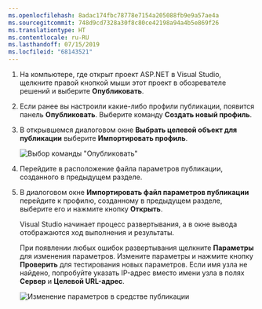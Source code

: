 ```yaml
---
ms.openlocfilehash: 8adac174fbc78778e7154a205088fb9e9a57ae4a
ms.sourcegitcommit: 748d9cd7328a30f8c80ce42198a94a4b5e869f26
ms.translationtype: HT
ms.contentlocale: ru-RU
ms.lasthandoff: 07/15/2019
ms.locfileid: "68143521"
---
```


1. На компьютере, где открыт проект ASP.NET в Visual Studio, щелкните правой кнопкой мыши этот проект в обозревателе решений и выберите **Опубликовать**.

1. Если ранее вы настроили какие-либо профили публикации, появится панель **Опубликовать**. Выберите команду **Создать новый профиль**.

1. В открывшемся диалоговом окне **Выбрать целевой объект для публикации** выберите **Импортировать профиль**.

    ![Выбор команды "Опубликовать"](../../deployment/media/tutorial-publish-tool-import-profile.png)

1. Перейдите в расположение файла параметров публикации, созданного в предыдущем разделе.

1. В диалоговом окне **Импортировать файл параметров публикации** перейдите к профилю, созданному в предыдущем разделе, выберите его и нажмите кнопку **Открыть**.

    Visual Studio начинает процесс развертывания, а в окне вывода отображаются ход выполнения и результаты.

    При появлении любых ошибок развертывания щелкните **Параметры** для изменения параметров. Измените параметры и нажмите кнопку **Проверить** для тестирования новых параметров. Если имя узла не найдено, попробуйте указать IP-адрес вместо имени узла в полях **Сервер** и **Целевой URL-адрес**.

    ![Изменение параметров в средстве публикации](../../deployment/media/tutorial-configure-publish-settings-in-tool.png)
